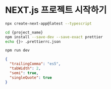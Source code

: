 # NEXT.js 프로젝트 시작하기

```bash
npx create-next-app@latest --typescript

cd {project_name}
npm install --save-dev --save-exact prettier
echo {}> .prettierrc.json

npm run dev
```

```json
{
  "trailingComma": "es5",
  "tabWidth": 2,
  "semi": true,
  "singleQuote": true
}
```